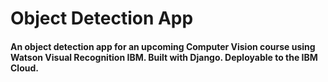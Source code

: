 # Object Detection App
#### An object detection app for an upcoming Computer Vision course using Watson Visual Recognition IBM. Built with Django. Deployable to the IBM Cloud.
